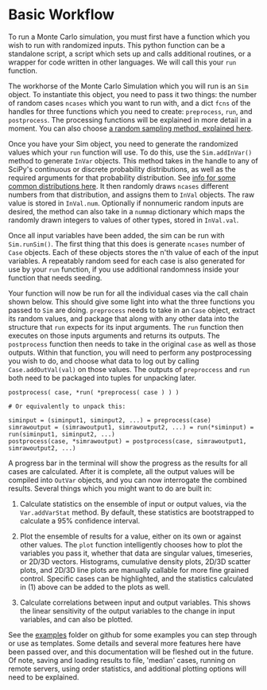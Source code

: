# Basic Workflow

To run a Monte Carlo simulation, you must first have a function which you wish to run with randomized inputs. This python function can be a standalone script, a script which sets up and calls additional routines, or a wrapper for code written in other languages. We will call this your `run` function.

The workhorse of the Monte Carlo Simulation which you will run is an `Sim` object. To instantiate this object, you need to pass it two things: the number of random cases `ncases` which you want to run with, and a dict `fcns` of the handles for three functions which you need to create: `preprocess`, `run`, and `postprocess`. The processing functions will be explained in more detail in a moment. You can also choose [a random sampling method, explained here](https://monaco.readthedocs.io/en/latest/sampling_methods.html).

Once you have your Sim object, you need to generate the randomized values which your `run` function will use. To do this, use the `Sim.addInVar()` method to generate `InVar` objects. This method takes in the handle to any of SciPy's continuous or discrete probability distributions, as well as the required arguments for that probability distribution. See [info for some common distributions here](https://monaco.readthedocs.io/en/latest/statistical_distributions.html). It then randomly draws `ncases` different numbers from that distribution, and assigns them to `InVal` objects. The raw value is stored in `InVal.num`. Optionally if nonnumeric random inputs are desired, the method can also take in a `nummap` dictionary which maps the randomly drawn integers to values of other types, stored in `InVal.val`.

Once all input variables have been added, the sim can be run with `Sim.runSim()`. The first thing that this does is generate `ncases` number of `Case` objects. Each of these objects stores the n'th value of each of the input variables. A repeatably random seed for each case is also generated for use by your `run` function, if you use additional randomness inside your function that needs seeding.

Your function will now be run for all the individual cases via the call chain shown below. This should give some light into what the three functions you passed to `Sim` are doing. `preprocess` needs to take in an `Case` object, extract its random values, and package that along with any other data into the structure that `run` expects for its input arguments. The `run` function then executes on those inputs arguments and returns its outputs. The `postprocess` function then needs to take in the original `case` as well as those outputs. Within that function, you will need to perform any postprocessing you wish to do, and choose what data to log out by calling `Case.addOutVal(val)` on those values. The outputs of `preproccess` and `run` both need to be packaged into tuples for unpacking later.

```
postprocess( case, *run( *preprocess( case ) ) )

# Or equivalently to unpack this:

siminput = (siminput1, siminput2, ...) = preprocess(case)
simrawoutput = (simrawoutput1, simrawoutput2, ...) = run(*siminput) = run(siminput1, siminput2, ...)
postprocess(case, *simrawoutput) = postprocess(case, simrawoutput1, simrawoutput2, ...)
```

A progress bar in the terminal will show the progress as the results for all cases are calculated. After it is complete, all the output values will be compiled into `OutVar` objects, and you can now interrogate the combined results. Several things which you might want to do are built in:

1) Calculate statistics on the ensemble of input or output values, via the `Var.addVarStat` method. By default, these statistics are bootstrapped to calculate a 95% confidence interval.

2) Plot the ensemble of results for a value, either on its own or against other values. The `plot` function intelligently chooses how to plot the variables you pass it, whether that data are singular values, timeseries, or 2D/3D vectors. Histograms, cumulative density plots, 2D/3D scatter plots, and 2D/3D line plots are manually callable for more fine grained control. Specific cases can be highlighted, and the statistics calculated in (1) above can be added to the plots as well.

3) Calculate correlations between input and output variables. This shows the linear sensitivity of the output variables to the change in input variables, and can also be plotted.

See the [examples](https://github.com/scottshambaugh/monaco/tree/main/examples) folder on github for some examples you can step through or use as templates. Some details and several more features here have been passed over, and this documentation will be fleshed out in the future. Of note, saving and loading results to file, 'median' cases, running on remote servers, using order statistics, and additional plotting options will need to be explained.
